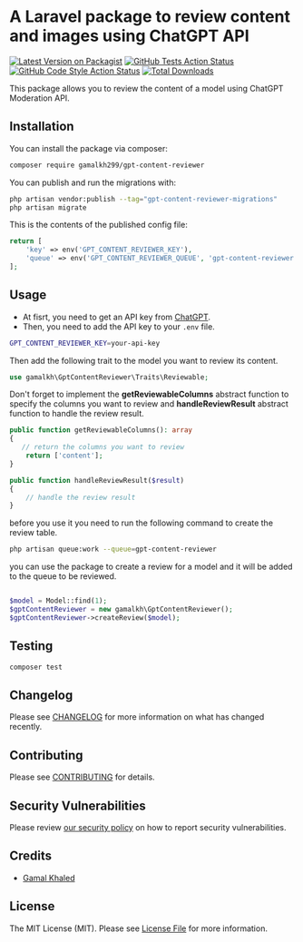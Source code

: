 # A Laravel package to review content and images using ChatGPT API

[![Latest Version on Packagist](https://img.shields.io/packagist/v/gamalkh299/gpt-content-reviewer.svg?style=flat-square)](https://packagist.org/packages/gamalkh299/gpt-content-reviewer)
[![GitHub Tests Action Status](https://img.shields.io/github/actions/workflow/status/gamalkh299/gpt-content-reviewer/run-tests.yml?branch=main&label=tests&style=flat-square)](https://github.com/gamalkh299/gpt-content-reviewer/actions?query=workflow%3Arun-tests+branch%3Amain)
[![GitHub Code Style Action Status](https://img.shields.io/github/actions/workflow/status/gamalkh299/gpt-content-reviewer/fix-php-code-style-issues.yml?branch=main&label=code%20style&style=flat-square)](https://github.com/gamalkh299/gpt-content-reviewer/actions?query=workflow%3A"Fix+PHP+code+style+issues"+branch%3Amain)
[![Total Downloads](https://img.shields.io/packagist/dt/gamalkh299/gpt-content-reviewer.svg?style=flat-square)](https://packagist.org/packages/gamalkh299/gpt-content-reviewer)

This package allows you to review the content of a model using ChatGPT Moderation API.

## Installation

You can install the package via composer:

```bash
composer require gamalkh299/gpt-content-reviewer
```

You can publish and run the migrations with:

```bash
php artisan vendor:publish --tag="gpt-content-reviewer-migrations"
php artisan migrate
```

This is the contents of the published config file:

```php
return [
    'key' => env('GPT_CONTENT_REVIEWER_KEY'),
    'queue' => env('GPT_CONTENT_REVIEWER_QUEUE', 'gpt-content-reviewer'),
];
```


## Usage

- At fisrt, you need to get an API key from [ChatGPT](https://www.openai.com/).
- Then, you need to add the API key to your `.env` file.
```bash
GPT_CONTENT_REVIEWER_KEY=your-api-key
```
Then add the following trait to the model you want to review its content.
```php
use gamalkh\GptContentReviewer\Traits\Reviewable;
```

Don't forget to implement the **getReviewableColumns** abstract function to specify the columns you want to review and **handleReviewResult** abstract function to handle the review result. 
```php
public function getReviewableColumns(): array
{
   // return the columns you want to review
    return ['content'];
}

public function handleReviewResult($result)
{
    // handle the review result
}
```

before you use it you need to run the following command to create the review table.
```bash
php artisan queue:work --queue=gpt-content-reviewer
```

you can use the package to create a review for a model and it will be added to the queue to be reviewed.
```php

$model = Model::find(1);
$gptContentReviewer = new gamalkh\GptContentReviewer();
$gptContentReviewer->createReview($model);
```

## Testing

```bash
composer test
```

## Changelog

Please see [CHANGELOG](CHANGELOG.md) for more information on what has changed recently.

## Contributing

Please see [CONTRIBUTING](CONTRIBUTING.md) for details.

## Security Vulnerabilities

Please review [our security policy](../../security/policy) on how to report security vulnerabilities.

## Credits

- [Gamal Khaled](https://github.com/gamalkh299)
## License

The MIT License (MIT). Please see [License File](LICENSE.md) for more information.
